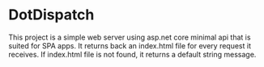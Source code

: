 # DotDispatch
This project is a simple web server using asp.net core minimal api that is suited for SPA apps. It returns back an index.html file for every request it receives. If index.html file is not found, it returns a default string message.
